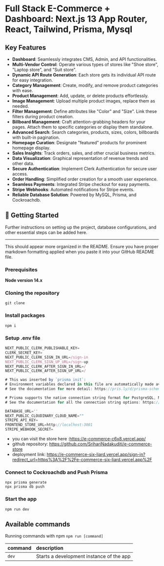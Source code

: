 # Full Stack E-Commerce + Dashboard: Next.js 13 App Router, React, Tailwind, Prisma, Mysql




## Key Features

- **Dashboard**: Seamlessly integrates CMS, Admin, and API functionalities.
- **Multi-Vendor Control**: Operate various types of stores like "Shoe store", "Laptop store", and "Suit store".
- **Dynamic API Route Generation**: Each store gets its individual API route for easy integration.
- **Category Management**: Create, modify, and remove product categories with ease.
- **Product Management**: Add, update, or delete products effortlessly.
- **Image Management**: Upload multiple product images, replace them as needed.
- **Filter Management**: Define attributes like "Color" and "Size". Link these filters during product creation.
- **Billboard Management**: Craft attention-grabbing headers for your pages. Attach them to specific categories or display them standalone.
- **Advanced Search**: Search categories, products, sizes, colors, billboards with built-in pagination.
- **Homepage Curation**: Designate "featured" products for prominent homepage display.
- **Sales Insights**: Track orders, sales, and other crucial business metrics.
- **Data Visualization**: Graphical representation of revenue trends and other data.
- **Secure Authentication**: Implement Clerk Authentication for secure user access.
- **Order Handling**: Simplified order creation for a smooth user experience.
- **Seamless Payments**: Integrated Stripe checkout for easy payments.
- **Stripe Webhooks**: Automated notifications for Stripe events.
- **Reliable Database Solution**: Powered by MySQL, Prisma, and Cockroachdb.

## 🚀 Getting Started

Further instructions on setting up the project, database configurations, and other essential steps can be added here.

---

This should appear more organized in the README. Ensure you have proper markdown formatting applied when you paste it into your GitHub README file.


### Prerequisites

**Node version 14.x**

### Cloning the repository

```shell
git clone 
```

### Install packages

```shell
npm i
```

### Setup .env file


```js
NEXT_PUBLIC_CLERK_PUBLISHABLE_KEY=
CLERK_SECRET_KEY=
NEXT_PUBLIC_CLERK_SIGN_IN_URL=/sign-in
NEXT_PUBLIC_CLERK_SIGN_UP_URL=/sign-up
NEXT_PUBLIC_CLERK_AFTER_SIGN_IN_URL=/
NEXT_PUBLIC_CLERK_AFTER_SIGN_UP_URL=/

# This was inserted by `prisma init`:
# Environment variables declared in this file are automatically made available to Prisma.
# See the documentation for more detail: https://pris.ly/d/prisma-schema#accessing-environment-variables-from-the-schema

# Prisma supports the native connection string format for PostgreSQL, MySQL, SQLite, SQL Server, MongoDB and CockroachDB.
# See the documentation for all the connection string options: https://pris.ly/d/connection-strings

DATABASE_URL=''
NEXT_PUBLIC_CLOUDINARY_CLOUD_NAME=""
STRIPE_API_KEY=
FRONTEND_STORE_URL=http://localhost:3001
STRIPE_WEBHOOK_SECRET=
```

- you can visit the store here :https://e-commerce-c6x8.vercel.app/
- github repository: https://github.com/SrihariNadakuditi/e-commerce-store
- deployment link: https://e-commerce-six-liard.vercel.app/sign-in?redirect_url=https%3A%2F%2Fe-commerce-six-liard.vercel.app%2F


### Connect to Cockroachdb and Push Prisma
```shell
npx prisma generate
npx prisma db push
```


### Start the app

```shell
npm run dev
```

## Available commands

Running commands with npm `npm run [command]`

| command         | description                              |
| :-------------- | :--------------------------------------- |
| `dev`           | Starts a development instance of the app |
